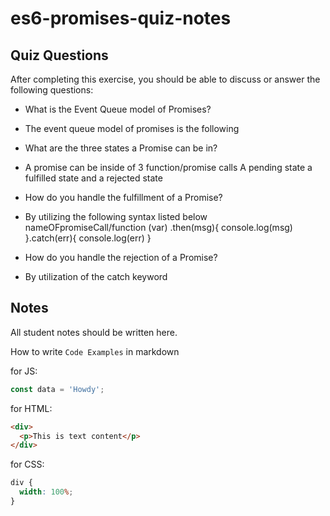 # es6-promises-quiz-notes

## Quiz Questions

After completing this exercise, you should be able to discuss or answer the following questions:

- What is the Event Queue model of Promises?
- The event queue model of promises is the following
- What are the three states a Promise can be in?
- A promise can be inside of 3 function/promise calls A pending state a fulfilled state and a rejected state

- How do you handle the fulfillment of a Promise?
- By utilizing the following syntax listed below
  nameOFpromiseCall/function (var)
  .then(msg){
  console.log(msg)
  }.catch(err){
  console.log(err)
  }

- How do you handle the rejection of a Promise?
- By utilization of the catch keyword

## Notes

All student notes should be written here.

How to write `Code Examples` in markdown

for JS:

```javascript
const data = 'Howdy';
```

for HTML:

```html
<div>
  <p>This is text content</p>
</div>
```

for CSS:

```css
div {
  width: 100%;
}
```

